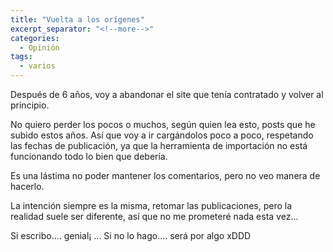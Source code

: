 ```yaml
---
title: "Vuelta a los orígenes"
excerpt_separator: "<!--more-->"
categories:
  - Opinión
tags:
  - varios
---
```


Después de 6 años, voy a abandonar el site que tenía contratado y volver al principio.

<!--more-->

No quiero perder los pocos o muchos, según quien lea esto, posts que he subido estos años. Así que voy a ir cargándolos poco a poco, respetando las fechas de publicación, ya que la herramienta de importación no está funcionando todo lo bien que debería.

Es una lástima no poder mantener los comentarios, pero no veo manera de hacerlo.

La intención siempre es la misma, retomar las publicaciones, pero la realidad suele ser diferente, así que no me prometeré nada esta vez...

Si escribo.... genial¡ ... Si no lo hago.... será por algo xDDD
